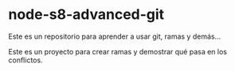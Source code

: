 # node-s8-advanced-git

Este es un repositorio para aprender a usar git, ramas y demás...

Este es un proyecto para crear ramas y demostrar qué pasa en los conflictos.
